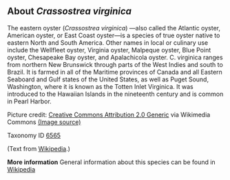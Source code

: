 **About *Crassostrea virginica***
-------------------------
The eastern oyster (*Crassostrea virginica*) —also called the Atlantic 
oyster, American oyster, or East Coast oyster—is a species of true 
oyster native to eastern North and South America. Other names in local 
or culinary use include the Wellfleet oyster, Virginia oyster, 
Malpeque oyster, Blue Point oyster, Chesapeake Bay oyster, and 
Apalachicola oyster. C. virginica ranges from northern New Brunswick 
through parts of the West Indies and south to Brazil. It is farmed in 
all of the Maritime provinces of Canada and all Eastern Seaboard and 
Gulf states of the United States, as well as Puget Sound, Washington, 
where it is known as the Totten Inlet Virginica. It was introduced to 
the Hawaiian Islands in the nineteenth century and is common in Pearl 
Harbor.

Picture credit: [Creative Commons Attribution 2.0 Generic](https://creativecommons.org/licenses/by/2.0/deed.en) via Wikimedia Commons [(Image source)](https://en.wikipedia.org/wiki/File:Eastern_Oyster_%28Crassostrea_virginica%29_Top_%2816114506758%29.jpg)

Taxonomy ID [6565](https://www.uniprot.org/taxonomy/6565)

(Text from [Wikipedia](https://en.wikipedia.org/).)

**More information**
General information about this species can be found in [Wikipedia](https://en.wikipedia.org/wiki/Eastern_oyster)
